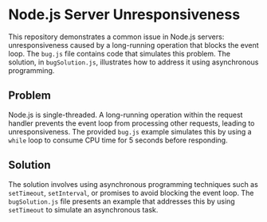 # Node.js Server Unresponsiveness

This repository demonstrates a common issue in Node.js servers: unresponsiveness caused by a long-running operation that blocks the event loop.  The `bug.js` file contains code that simulates this problem.  The solution, in `bugSolution.js`, illustrates how to address it using asynchronous programming.

## Problem

Node.js is single-threaded.  A long-running operation within the request handler prevents the event loop from processing other requests, leading to unresponsiveness.  The provided `bug.js` example simulates this by using a `while` loop to consume CPU time for 5 seconds before responding.

## Solution

The solution involves using asynchronous programming techniques such as `setTimeout`, `setInterval`, or promises to avoid blocking the event loop.  The `bugSolution.js` file presents an example that addresses this by using `setTimeout` to simulate an asynchronous task.